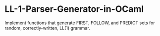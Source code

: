 # LL-1-Parser-Generator-in-OCaml
Implement functions that generate FIRST, FOLLOW, and PREDICT sets for random, correctly-written, LL(1) grammar.
